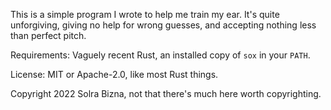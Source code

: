 This is a simple program I wrote to help me train my ear. It's quite unforgiving, giving no help for wrong guesses, and accepting nothing less than perfect pitch.

Requirements: Vaguely recent Rust, an installed copy of `sox` in your `PATH`.

License: MIT or Apache-2.0, like most Rust things.

Copyright 2022 Solra Bizna, not that there's much here worth copyrighting.

